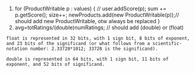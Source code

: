 1.  for (ProductWritable p : values) {
        		// user.addScore(p);
    	    sum += p.getScore();
    		size++;
    		newProducts.add(new ProductWritable(p));// should add new ProductWritable, otw always be replaced
    	}
2.   avg=totRatings/(double)numRatings; // should add (double) or (float)   


    float is represented in 32 bits, with 1 sign bit, 8 bits of exponent, and 23 bits of the significand (or what follows from a scientific-notation number: 2.33728*1012; 33728 is the significand).

    double is represented in 64 bits, with 1 sign bit, 11 bits of exponent, and 52 bits of significand.
